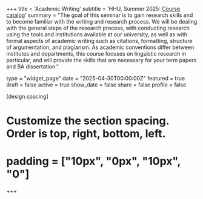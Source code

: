 +++
title = 'Academic Writing'
subtitle = 'HHU, Summer 2025: [Course catalog](https://lsf.hhu.de/qisserver/servlet/de.his.servlet.RequestDispatcherServlet?state=verpublish&status=init&vmfile=no&moduleCall=webInfo&publishConfFile=webInfo&publishSubDir=veranstaltung&veranstaltung.veranstid=264133)'
summary = "The goal of this seminar is to gain research skills and to become familiar with the writing and research process. We will be dealing with the general steps of the research process, with conducting research using the tools and institutions available at our university, as well as with formal aspects of academic writing such as citations, formatting, structure of argumentation, and plagiarism. As academic conventions differ between institutes and departments, this course focuses on linguistic research in particular, and will provide the skills that are necessary for your term papers and BA dissertation."

type = "widget_page"
date = "2025-04-30T00:00:00Z"
featured = true
draft = false
active = true
show_date = false
share = false
profile = false

[design.spacing]
  # Customize the section spacing. Order is top, right, bottom, left.
  # padding = ["10px", "0px", "10px", "0"]

+++

